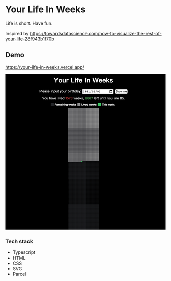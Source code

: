 # Your Life In Weeks

Life is short. Have fun.

Inspired by https://towardsdatascience.com/how-to-visualize-the-rest-of-your-life-28f943b1f70b

## Demo

https://your-ilfe-in-weeks.vercel.app/


![your-life-in-weeks](./your-life-in-weeks.png)

### Tech stack

- Typescript
- HTML
- CSS
- SVG
- Parcel
